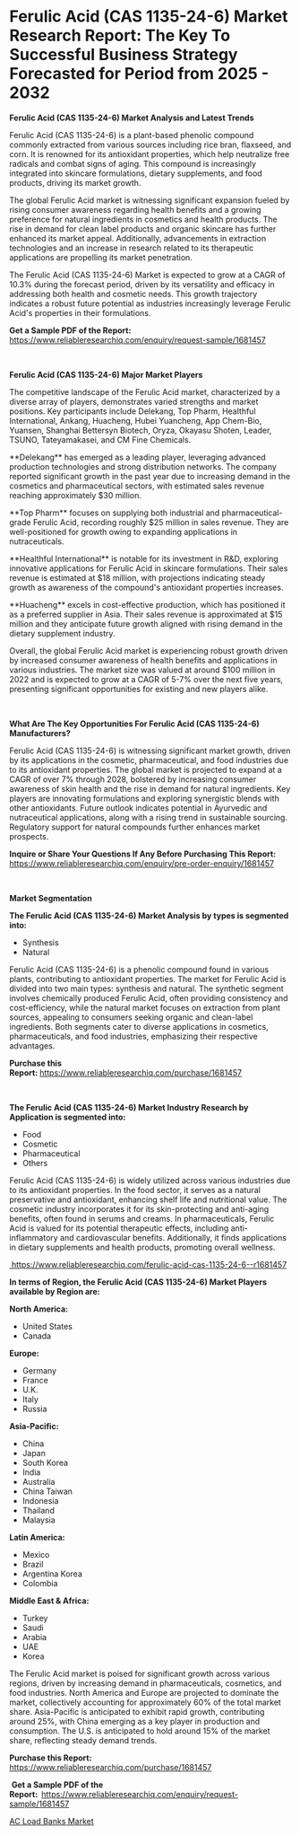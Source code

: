 <p><h1>Ferulic Acid (CAS 1135-24-6) Market Research Report: The Key To Successful Business Strategy Forecasted for Period from 2025 - 2032</h1></p><p><strong>Ferulic Acid (CAS 1135-24-6) Market Analysis and Latest Trends</strong></p>
<p><p>Ferulic Acid (CAS 1135-24-6) is a plant-based phenolic compound commonly extracted from various sources including rice bran, flaxseed, and corn. It is renowned for its antioxidant properties, which help neutralize free radicals and combat signs of aging. This compound is increasingly integrated into skincare formulations, dietary supplements, and food products, driving its market growth. </p><p>The global Ferulic Acid market is witnessing significant expansion fueled by rising consumer awareness regarding health benefits and a growing preference for natural ingredients in cosmetics and health products. The rise in demand for clean label products and organic skincare has further enhanced its market appeal. Additionally, advancements in extraction technologies and an increase in research related to its therapeutic applications are propelling its market penetration. </p><p>The Ferulic Acid (CAS 1135-24-6) Market is expected to grow at a CAGR of 10.3% during the forecast period, driven by its versatility and efficacy in addressing both health and cosmetic needs. This growth trajectory indicates a robust future potential as industries increasingly leverage Ferulic Acid's properties in their formulations.</p></p>
<p><strong>Get a Sample PDF of the Report:&nbsp;</strong> <a href="https://www.reliableresearchiq.com/enquiry/request-sample/1681457?utm_campaign=3296&utm_medium=2&utm_source=Github&utm_content=ia&utm_term=24032025&utm_id=ferulic-acid-cas-1135-24-6">https://www.reliableresearchiq.com/enquiry/request-sample/1681457</a></p>
<p>&nbsp;</p>
<p><strong>Ferulic Acid (CAS 1135-24-6) Major Market Players</strong></p>
<p><p>The competitive landscape of the Ferulic Acid market, characterized by a diverse array of players, demonstrates varied strengths and market positions. Key participants include Delekang, Top Pharm, Healthful International, Ankang, Huacheng, Hubei Yuancheng, App Chem-Bio, Yuansen, Shanghai Bettersyn Biotech, Oryza, Okayasu Shoten, Leader, TSUNO, Tateyamakasei, and CM Fine Chemicals.</p><p>**Delekang** has emerged as a leading player, leveraging advanced production technologies and strong distribution networks. The company reported significant growth in the past year due to increasing demand in the cosmetics and pharmaceutical sectors, with estimated sales revenue reaching approximately $30 million.</p><p>**Top Pharm** focuses on supplying both industrial and pharmaceutical-grade Ferulic Acid, recording roughly $25 million in sales revenue. They are well-positioned for growth owing to expanding applications in nutraceuticals.</p><p>**Healthful International** is notable for its investment in R&D, exploring innovative applications for Ferulic Acid in skincare formulations. Their sales revenue is estimated at $18 million, with projections indicating steady growth as awareness of the compound's antioxidant properties increases.</p><p>**Huacheng** excels in cost-effective production, which has positioned it as a preferred supplier in Asia. Their sales revenue is approximated at $15 million and they anticipate future growth aligned with rising demand in the dietary supplement industry.</p><p>Overall, the global Ferulic Acid market is experiencing robust growth driven by increased consumer awareness of health benefits and applications in various industries. The market size was valued at around $100 million in 2022 and is expected to grow at a CAGR of 5-7% over the next five years, presenting significant opportunities for existing and new players alike.</p></p>
<p>&nbsp;</p>
<p><strong>What Are The Key Opportunities For Ferulic Acid (CAS 1135-24-6) Manufacturers?</strong></p>
<p><p>Ferulic Acid (CAS 1135-24-6) is witnessing significant market growth, driven by its applications in the cosmetic, pharmaceutical, and food industries due to its antioxidant properties. The global market is projected to expand at a CAGR of over 7% through 2028, bolstered by increasing consumer awareness of skin health and the rise in demand for natural ingredients. Key players are innovating formulations and exploring synergistic blends with other antioxidants. Future outlook indicates potential in Ayurvedic and nutraceutical applications, along with a rising trend in sustainable sourcing. Regulatory support for natural compounds further enhances market prospects.</p></p>
<p><strong>Inquire or Share Your Questions If Any Before Purchasing This Report:</strong> <a href="https://www.reliableresearchiq.com/enquiry/pre-order-enquiry/1681457?utm_campaign=3296&utm_medium=2&utm_source=Github&utm_content=ia&utm_term=24032025&utm_id=ferulic-acid-cas-1135-24-6">https://www.reliableresearchiq.com/enquiry/pre-order-enquiry/1681457</a></p>
<p>&nbsp;</p>
<p><strong>Market Segmentation</strong></p>
<p><strong>The Ferulic Acid (CAS 1135-24-6) Market Analysis by types is segmented into:</strong></p>
<p><ul><li>Synthesis</li><li>Natural</li></ul></p>
<p><p>Ferulic Acid (CAS 1135-24-6) is a phenolic compound found in various plants, contributing to antioxidant properties. The market for Ferulic Acid is divided into two main types: synthesis and natural. The synthetic segment involves chemically produced Ferulic Acid, often providing consistency and cost-efficiency, while the natural market focuses on extraction from plant sources, appealing to consumers seeking organic and clean-label ingredients. Both segments cater to diverse applications in cosmetics, pharmaceuticals, and food industries, emphasizing their respective advantages.</p></p>
<p><strong>Purchase this Report:&nbsp;</strong><a href="https://www.reliableresearchiq.com/purchase/1681457?utm_campaign=3296&utm_medium=2&utm_source=Github&utm_content=ia&utm_term=24032025&utm_id=ferulic-acid-cas-1135-24-6">https://www.reliableresearchiq.com/purchase/1681457</a></p>
<p>&nbsp;</p>
<p><strong>The Ferulic Acid (CAS 1135-24-6) Market Industry Research by Application is segmented into:</strong></p>
<p><ul><li>Food</li><li>Cosmetic</li><li>Pharmaceutical</li><li>Others</li></ul></p>
<p><p>Ferulic Acid (CAS 1135-24-6) is widely utilized across various industries due to its antioxidant properties. In the food sector, it serves as a natural preservative and antioxidant, enhancing shelf life and nutritional value. The cosmetic industry incorporates it for its skin-protecting and anti-aging benefits, often found in serums and creams. In pharmaceuticals, Ferulic Acid is valued for its potential therapeutic effects, including anti-inflammatory and cardiovascular benefits. Additionally, it finds applications in dietary supplements and health products, promoting overall wellness.</p></p>
<p><a href="https://www.reliableresearchiq.com/ferulic-acid-cas-1135-24-6--r1681457?utm_campaign=3296&utm_medium=2&utm_source=Github&utm_content=ia&utm_term=24032025&utm_id=ferulic-acid-cas-1135-24-6">&nbsp;https://www.reliableresearchiq.com/ferulic-acid-cas-1135-24-6--r1681457</a></p>
<p><strong>In terms of Region, the Ferulic Acid (CAS 1135-24-6) Market Players available by Region are:</strong></p>
<p>
    <p> <strong> North America: </strong>
        <ul>
            <li>United States</li>
            <li>Canada</li>
        </ul>
        </p> 
    <p> <strong> Europe: </strong>
        <ul>
            <li>Germany</li>
            <li>France</li>
            <li>U.K.</li>
            <li>Italy</li>
            <li>Russia</li>
        </ul>
        </p> 
    <p> <strong> Asia-Pacific: </strong>
        <ul>
            <li>China</li>
            <li>Japan</li>
            <li>South Korea</li>
            <li>India</li>
            <li>Australia</li>
            <li>China Taiwan</li>
            <li>Indonesia</li>
            <li>Thailand</li>
            <li>Malaysia</li>
        </ul>
        </p> 
    <p> <strong> Latin America: </strong>
        <ul>
            <li>Mexico</li>
            <li>Brazil</li>
            <li>Argentina Korea</li>
            <li>Colombia</li>
        </ul>
        </p> 
    <p> <strong> Middle East & Africa: </strong>
        <ul>
            <li>Turkey</li>
            <li>Saudi</li>
            <li>Arabia</li>
            <li>UAE</li>
            <li>Korea</li>
        </ul>
    </p>
    </p>
<p><p>The Ferulic Acid market is poised for significant growth across various regions, driven by increasing demand in pharmaceuticals, cosmetics, and food industries. North America and Europe are projected to dominate the market, collectively accounting for approximately 60% of the total market share. Asia-Pacific is anticipated to exhibit rapid growth, contributing around 25%, with China emerging as a key player in production and consumption. The U.S. is anticipated to hold around 15% of the market share, reflecting steady demand trends.</p></p>
<p><strong>Purchase this Report: </strong><a href="https://www.reliableresearchiq.com/purchase/1681457?utm_campaign=3296&utm_medium=2&utm_source=Github&utm_content=ia&utm_term=24032025&utm_id=ferulic-acid-cas-1135-24-6">https://www.reliableresearchiq.com/purchase/1681457</a></p>
<p>&nbsp;<strong>Get a Sample PDF of the Report:&nbsp;&nbsp;</strong><a href="https://www.reliableresearchiq.com/enquiry/request-sample/1681457?utm_campaign=3296&utm_medium=2&utm_source=Github&utm_content=ia&utm_term=24032025&utm_id=ferulic-acid-cas-1135-24-6">https://www.reliableresearchiq.com/enquiry/request-sample/1681457</a></p>
<p><strong></strong></p>
<p><p><a href="https://github.com/wyettillesr4/Market-Research-Report-List-1/blob/main/ac-load-banks-market.md?utm_campaign=3296&utm_medium=2&utm_source=Github&utm_content=ia&utm_term=24032025&utm_id=ferulic-acid-cas-1135-24-6">AC Load Banks Market</a></p></p>